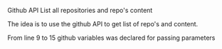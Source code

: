 Github API List all repositories and repo's content

The idea is to use the github API to get list of repo's and content.

From line 9 to 15 github variables was declared for passing parameters
